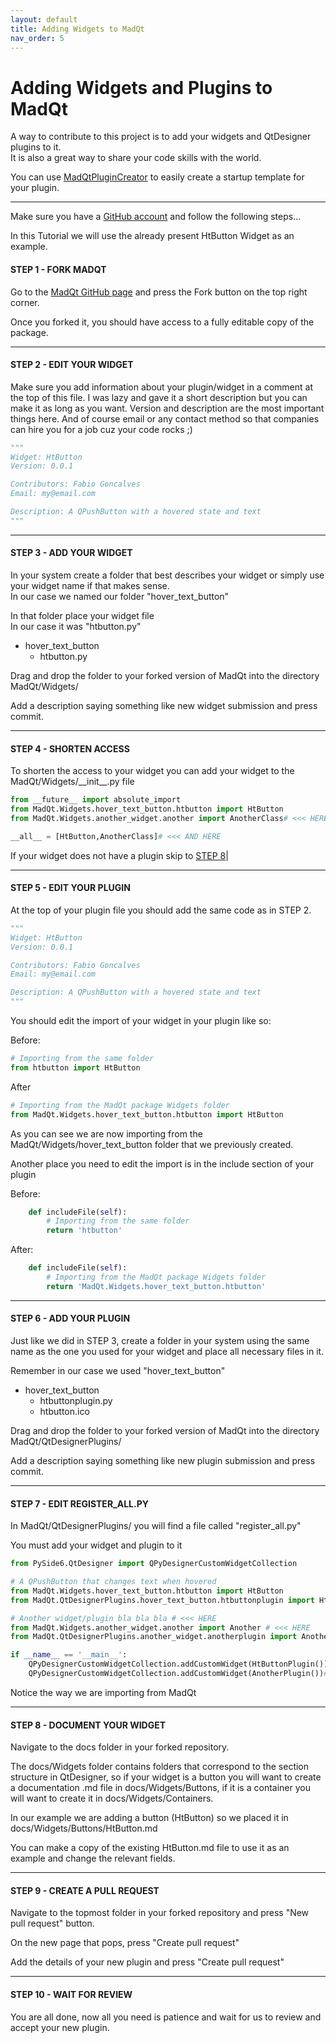 ```yaml
---
layout: default
title: Adding Widgets to MadQt
nav_order: 5
---
```

# Adding Widgets and Plugins to MadQt
A way to contribute to this project is to add your widgets and QtDesigner plugins to it. \
It is also a great way to share your code skills with the world.

You can use [MadQtPluginCreator](https://madponyinteractive.github.io/MadQt/plugin_creator.html)
to easily create a startup template for your plugin.

***

Make sure you have a [GitHub account](https://github.com/) and follow the following steps...

In this Tutorial we will use the already present HtButton Widget as an example.

#### STEP 1 - FORK MADQT
Go to the [MadQt GitHub page](https://github.com/MadPonyInteractive/MadQt) and press the
Fork button on the top right corner.

Once you forked it, you should have access to a fully editable copy of the package.

***

#### STEP 2 - EDIT YOUR WIDGET
Make sure you add information about your plugin/widget in a comment at the top of this file.
I was lazy and gave it a short description but you can make it as long as you want.
Version and description are the most important things here.
And of course email or any contact method so that companies
 can hire you for a job cuz your code rocks ;)
```python
"""
Widget: HtButton
Version: 0.0.1

Contributors: Fabio Goncalves
Email: my@email.com

Description: A QPushButton with a hovered state and text
"""
```

***

#### STEP 3 - ADD YOUR WIDGET
In your system create a folder that best describes your widget or simply use your widget name
if that makes sense.\
In our case we named our folder "hover_text_button"

In that folder place your widget file \
In our case it was "htbutton.py"

- hover_text_button
    - htbutton.py

Drag and drop the folder to your forked version of MadQt into the directory MadQt/Widgets/

Add a description saying something like new widget submission and press commit.

***

#### STEP 4 - SHORTEN ACCESS
To shorten the access to your widget you can add your widget to the
 MadQt/Widgets/\_\_init\_\_.py file

```python
from __future__ import absolute_import
from MadQt.Widgets.hover_text_button.htbutton import HtButton
from MadQt.Widgets.another_widget.another import AnotherClass# <<< HERE

__all__ = [HtButton,AnotherClass]# <<< AND HERE
```

If your widget does not have a plugin skip to [STEP 8](add_plugins.html#step-8---document-your-widget)|

***

#### STEP 5 - EDIT YOUR PLUGIN
At the top of your plugin file you should add the same code as in STEP 2.
```python
"""
Widget: HtButton
Version: 0.0.1

Contributors: Fabio Goncalves
Email: my@email.com

Description: A QPushButton with a hovered state and text
"""
```

You should edit the import of your widget in your plugin like so:

Before:
```python
# Importing from the same folder
from htbutton import HtButton
```

After
```python
# Importing from the MadQt package Widgets folder
from MadQt.Widgets.hover_text_button.htbutton import HtButton
```
As you can see we are now importing from the MadQt/Widgets/hover_text_button
folder that we previously created.

Another place you need to edit the import is in the include section of your plugin

Before:
```python
    def includeFile(self):
        # Importing from the same folder
        return 'htbutton'
```

After:
```python
    def includeFile(self):
        # Importing from the MadQt package Widgets folder
        return 'MadQt.Widgets.hover_text_button.htbutton'
```

***

#### STEP 6 - ADD YOUR PLUGIN
Just like we did in STEP 3, create a folder in your system using the same
name as the one you used for your widget and place all necessary files in it.

Remember in our case we used "hover_text_button"

- hover_text_button
    - htbuttonplugin.py
    - htbutton.ico


Drag and drop the folder to your forked version of MadQt into the directory MadQt/QtDesignerPlugins/

Add a description saying something like new plugin submission and press commit.

***

#### STEP 7 - EDIT REGISTER_ALL.PY
In MadQt/QtDesignerPlugins/ you will find a file called "register_all.py"

You must add your widget and plugin to it
```python
from PySide6.QtDesigner import QPyDesignerCustomWidgetCollection

# A QPushButton that changes text when hovered
from MadQt.Widgets.hover_text_button.htbutton import HtButton
from MadQt.QtDesignerPlugins.hover_text_button.htbuttonplugin import HtButtonPlugin

# Another widget/plugin bla bla bla # <<< HERE
from MadQt.Widgets.another_widget.another import Another # <<< HERE
from MadQt.QtDesignerPlugins.another_widget.anotherplugin import AnotherPlugin # <<< HERE

if __name__ == '__main__':
    QPyDesignerCustomWidgetCollection.addCustomWidget(HtButtonPlugin())
    QPyDesignerCustomWidgetCollection.addCustomWidget(AnotherPlugin())# <<< AND HERE

```
Notice the way we are importing from MadQt

***

#### STEP 8 - DOCUMENT YOUR WIDGET
Navigate to the docs folder in your forked repository.

The docs/Widgets folder contains folders that correspond to the
section structure in QtDesigner, so if your widget is a button you
will want to create a documentation .md file in docs/Widgets/Buttons,
if it is a container you will want to create it in docs/Widgets/Containers.

In our example we are adding a button (HtButton) so we placed it in
docs/Widgets/Buttons/HtButton.md

You can make a copy of the existing HtButton.md file to use it as an example
and change the relevant fields.

***

#### STEP 9 - CREATE A PULL REQUEST
Navigate to the topmost folder in your forked repository and press
"New pull request" button.

On the new page that pops, press "Create pull request"

Add the details of your new plugin and press "Create pull request"

***

#### STEP 10 - WAIT FOR REVIEW
You are all done, now all you need is patience and wait for us to
review and accept your new plugin.


